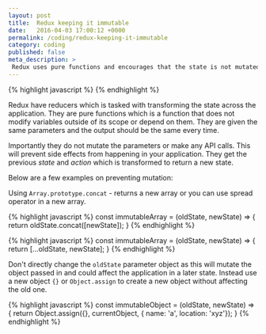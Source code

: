 ```yaml
---
layout: post
title:  Redux keeping it immutable
date:   2016-04-03 17:00:12 +0000
permalink: /coding/redux-keeping-it-immutable
category: coding
published: false
meta_description: >
 Redux uses pure functions and encourages that the state is not mutated.
---
```

{% highlight javascript %}
{% endhighlight %}

Redux have reducers which is tasked with transforming the state across the application.
They are pure functions which is a function that does not modify variables outside of its scope
or depend on them. They are given the same parameters and the output should be the same every time.

Importantly they do not mutate the parameters or make any API calls.
This will prevent side effects from happening in your application.
They get the previous _state_ and _action_ which is transformed to return a new state.

Below are a few examples on preventing mutation:

Using `Array.prototype.concat` - returns a new array or you can use spread operator in a new array.

{% highlight javascript %}
const immutableArray = (oldState, newState) => {
	return oldState.concat([newState]);
}
{% endhighlight %}

{% highlight javascript %}
const immutableArray = (oldState, newState) => {
	return [...oldState, newState];
}
{% endhighlight %}

Don't directly change the `oldState` parameter object as this will mutate the object passed in and could affect the application in a later state. Instead use a new object `{}` or `Object.assign` to create a new object without affecting the old one.

{% highlight javascript %}
const immutableObject = (oldState, newState) => {
	return Object.assign({}, currentObject, { name: 'a', location: 'xyz'});
}
{% endhighlight %}